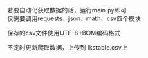 若要自动化获取数据的话，运行main.py即可  
仅需要调用requests、json、math、csv四个模块  
  
保存的csv文件使用UTF-8+BOM编码格式  
  
不定时更新爬取数据，上传到 lkstable.csv上  
